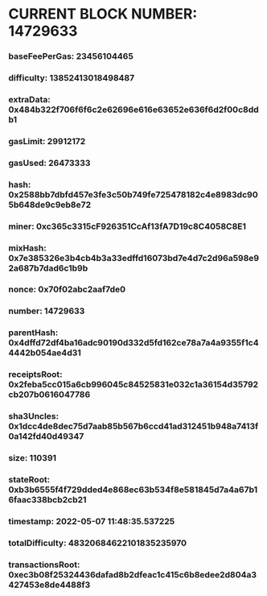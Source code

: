 # CURRENT BLOCK NUMBER: 14729633

### baseFeePerGas: 23456104465
### difficulty: 13852413018498487
### extraData: 0x484b322f706f6f6c2e62696e616e63652e636f6d2f00c8ddb1
### gasLimit: 29912172
### gasUsed: 26473333
### hash: 0x2588bb7dbfd457e3fe3c50b749fe725478182c4e8983dc905b648de9c9eb8e72
### miner: 0xc365c3315cF926351CcAf13fA7D19c8C4058C8E1
### mixHash: 0x7e385326e3b4cb4b3a33edffd16073bd7e4d7c2d96a598e92a687b7dad6c1b9b
### nonce: 0x70f02abc2aaf7de0
### number: 14729633
### parentHash: 0x4dffd72df4ba16adc90190d332d5fd162ce78a7a4a9355f1c44442b054ae4d31
### receiptsRoot: 0x2feba5cc015a6cb996045c84525831e032c1a36154d35792cb207b0616047786
### sha3Uncles: 0x1dcc4de8dec75d7aab85b567b6ccd41ad312451b948a7413f0a142fd40d49347
### size: 110391
### stateRoot: 0xb3b6555f4f729dded4e868ec63b534f8e581845d7a4a67b16faac338bcb2cb21
### timestamp: 2022-05-07 11:48:35.537225
### totalDifficulty: 48320684622101835235970
### transactionsRoot: 0xec3b08f25324436dafad8b2dfeac1c415c6b8edee2d804a3427453e8de4488f3

